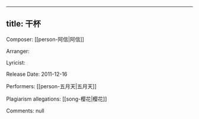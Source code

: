 
---
title: 干杯
---
Composer: [[person-阿信|阿信]]

Arranger: 

Lyricist: 

Release Date: 2011-12-16

Performers: [[person-五月天|五月天]]

Plagiarism allegations:
[[song-樱花|樱花]]

Comments:
null
